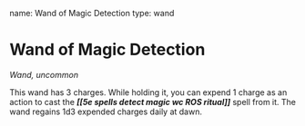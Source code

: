 name: Wand of Magic Detection
type: wand

# Wand of Magic Detection 
_Wand, uncommon_ 

This wand has 3 charges. While holding it, you can expend 1 charge as an action to cast the **_[[5e spells detect magic wc ROS ritual]]_** spell from it. The wand regains 1d3 expended charges daily at dawn. 